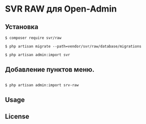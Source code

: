SVR RAW для Open-Admin
=========================

## Установка

```
$ composer require svr/raw

$ php artisan migrate --path=vendor/svr/raw/database/migrations

$ php artisan admin:import svr
```
## Добавление пунктов меню.
```

$ php artisan admin:import srv-raw
```

## Usage

[//]: # (See [wiki]&#40;http://open-admin.org/docs/en/extension-helpers&#41;)

License
------------

[//]: # (Licensed under [The MIT License &#40;GPL 3.0&#41;]&#40;LICENSE&#41;.)



